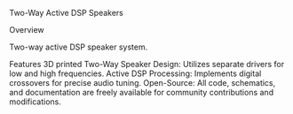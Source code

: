 Two-Way Active DSP Speakers

Overview

Two-way active DSP  speaker system. 

Features
3D printed
Two-Way Speaker Design: Utilizes separate drivers for low and high frequencies. 
Active DSP Processing: Implements digital crossovers for precise audio tuning.
Open-Source: All code, schematics, and documentation are freely available for community contributions and modifications.
